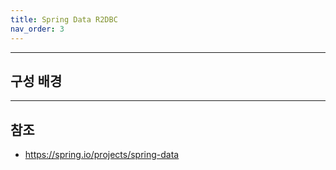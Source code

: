 ```yaml
---
title: Spring Data R2DBC
nav_order: 3
---
```




---
## 구성 배경



---
## 참조
- https://spring.io/projects/spring-data
